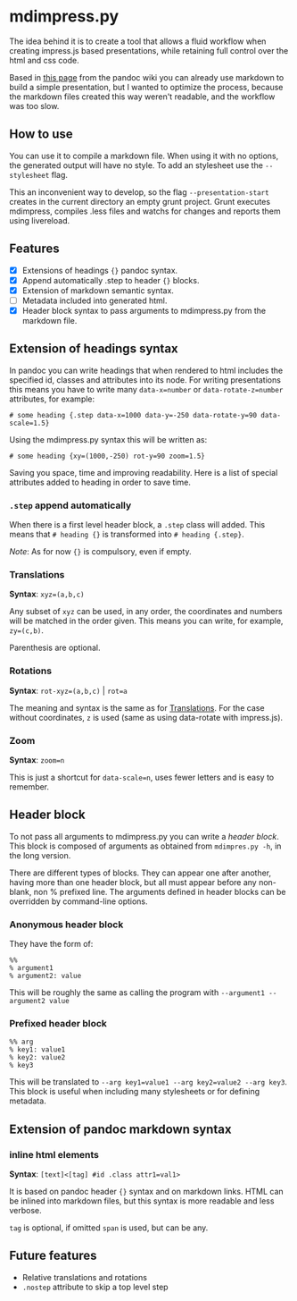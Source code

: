 # mdimpress.py

The idea behind it is to create a tool that allows a fluid workflow
when creating impress.js based presentations, while retaining full
control over the html and css code.

Based in [this page][pandoc_impress] from the pandoc wiki you can
already use markdown to build a simple presentation, but I wanted to
optimize the process, because the markdown files created this way
weren't readable, and the workflow was too slow.

## How to use ##

You can use it to compile a markdown file. When using it with no
options, the generated output will have no style. To add an stylesheet
use the `--stylesheet` flag.

This an inconvenient way to develop, so the flag
`--presentation-start` creates in the current directory an empty grunt
project. Grunt executes mdimpress, compiles .less files and watchs for
changes and reports them using livereload.

## Features ##

- [x] Extensions of headings `{}` pandoc syntax.
- [x] Append automatically .step to header `{}` blocks.
- [x] Extension of markdown semantic syntax.
- [ ] Metadata included into generated html.
- [x] Header block syntax to pass arguments to mdimpress.py from the
  markdown file.

## Extension of headings syntax ##

In pandoc you can write headings that when rendered to html includes
the specified id, classes and attributes into its node. For writing
presentations this means you have to write many `data-x=number` or
`data-rotate-z=number` attributes, for example:
	
	# some heading {.step data-x=1000 data-y=-250 data-rotate-y=90 data-scale=1.5}

Using the mdimpress.py syntax this will be written as:

	# some heading {xy=(1000,-250) rot-y=90 zoom=1.5}

Saving you space, time and improving readability. Here is a list of special
attributes added to heading in order to save time.

### `.step` append automatically

When there is a first level header block, a `.step` class will added. This means that `# heading {}` is transformed into `# heading {.step}`.

*Note*: As for now `{}` is compulsory, even if empty.

### Translations

**Syntax**: `xyz=(a,b,c)`

Any subset of `xyz` can be used, in any order, the coordinates and numbers
will be matched in the order given. This means you can write, for example,
`zy=(c,b)`. 

Parenthesis are optional.

### Rotations

**Syntax**: `rot-xyz=(a,b,c)` | `rot=a`

The meaning and syntax is the same as for [Translations](#translations). For
the case without coordinates, `z` is used (same as using data-rotate with
impress.js).

### Zoom

**Syntax**: `zoom=n`

This is just a shortcut for `data-scale=n`, uses fewer letters and is easy to
remember.

## Header block ##

To not pass all arguments to mdimpress.py you can write a *header block*. This
block is composed of arguments as obtained from `mdimpres.py -h`, in the long
version.

There are different types of blocks. They can appear one after another, having
more than one header block, but all must appear before any non-blank, non %
prefixed line. The arguments defined in header blocks can be overridden by
command-line options.

### Anonymous header block ###

They have the form of:

	%%
	% argument1
	% argument2: value

This will be roughly the same as calling the program with `--argument1
--argument2 value`


### Prefixed header block ###

	%% arg
	% key1: value1
	% key2: value2
	% key3

This will be translated to `--arg key1=value1 --arg key2=value2 --arg key3`.
This block is useful when including many stylesheets or for defining metadata.


## Extension of pandoc markdown syntax ##

### inline html elements ###

**Syntax**: `[text]<[tag] #id .class attr1=val1>`

It is based on pandoc header `{}` syntax and on markdown links. HTML
can be inlined into markdown files, but this syntax is more readable
and less verbose.

`tag` is optional, if omitted `span` is used, but can be any.


## Future features ##

- Relative translations and rotations
- `.nostep` attribute to skip a top level step

[pandoc_impress]: <https://github.com/jgm/pandoc/wiki/Creating-impress.js-slide-shows-with-pandoc>

[grunt_livereload]: <https://github.com/gruntjs/grunt-contrib-watch#optionslivereload>
[extensions_livereload]: <http://feedback.livereload.com/knowledgebase/articles/86242-how-do-i-install-and-use-the-browser-extensions>
 

